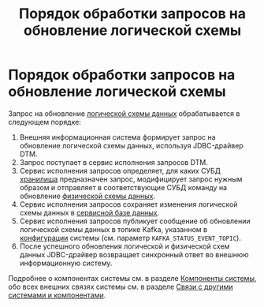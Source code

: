 ﻿---
layout: default
title: Порядок обработки запросов на обновление логической схемы
nav_order: 1
parent: Связи с другими системами и компонентами
grand_parent: Обзор понятий, компонентов и связей
has_children: false
has_toc: false
---

# Порядок обработки запросов на обновление логической схемы

Запрос на обновление [логической схемы данных](../../Основные_понятия/Логическая_схема_данных/Логическая_схема_данных.md) 
обрабатывается в следующем порядке:
1.  Внешняя информационная система формирует запрос на обновление логической схемы данных, используя 
    JDBC-драйвер DTM.
2.  Запрос поступает в сервис исполнения запросов DTM.
3.  Сервис исполнения запросов определяет, для каких СУБД [хранилища](../../Основные_понятия/Хранилище_данных/Хранилище_данных.md) 
    предназначен запрос, модифицирует запрос нужным образом и отправляет в соответствующие СУБД команду 
    на обновление [физической схемы данных](../../Основные_понятия/Физическая_схема_данных/Физическая_схема_данных.md).
4.  Сервис исполнения запросов сохраняет изменения логической схемы данных в 
    [сервисной базе данных](../../Основные_понятия/Сервисная_база_данных/Сервисная_база_данных.md).
5.  Сервис исполнения запросов публикует сообщение об обновлении логической схемы данных в топике Kafka, 
    указанном в [конфигурации](../../../Эксплуатация/Конфигурация/Конфигурация.md) системы 
    (см. параметр `KAFKA_STATUS_EVENT_TOPIC`).
6.  После успешного обновления логической и физической схем данных JDBC-драйвер возвращает синхронный 
    ответ во внешнюю информационную систему.
    
Подробнее о компонентах системы см. в разделе [Компоненты системы](../../Компоненты_системы/Компоненты_системы.md), 
обо всех внешних связях системы см. в разделе [Связи с другими системами и компонентами](../Связи_с_другими_системами_и_компонентами.md).